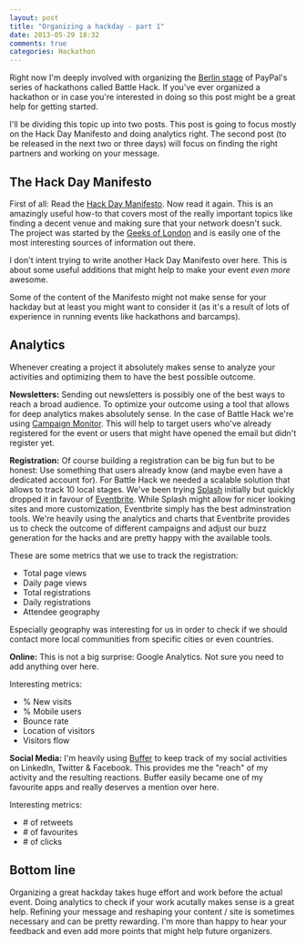 ```yaml
---
layout: post
title: "Organizing a hackday - part 1"
date: 2013-05-29 18:32
comments: true
categories: Hackathon
---
```

Right now I'm deeply involved with organizing the [Berlin stage](http://battlehack.org/berlin/) of PayPal's series of hackathons called Battle Hack. If you've ever organized a hackathon or in case you're interested in doing so this post might be a great help for getting started.
<!-- more -->

I'll be dividing this topic up into two posts. This post is going to focus mostly on the Hack Day Manifesto and doing analytics right. The second post (to be released in the next two or three days) will focus on finding the right partners and working on your message.

The Hack Day Manifesto
---
First of all: Read the [Hack Day Manifesto](http://hackdaymanifesto.com/). Now read it again. This is an amazingly useful how-to that covers most of the really important topics like finding a decent venue and making sure that your network doesn't suck. The project was started by the [Geeks of London](http://geeksoflondon.com/) and is easily one of the most interesting sources of information out there.

I don't intent trying to write another Hack Day Manifesto over here. This is about some useful additions that might help to make your event *even more* awesome.

Some of the content of the Manifesto might not make sense for your hackday but at least you might want to consider it (as it's a result of lots of experience in running events like hackathons and barcamps).

Analytics
---
Whenever creating a project it absolutely makes sense to analyze your activities and optimizing them to have the best possible outcome.

**Newsletters:**
Sending out newsletters is possibly one of the best ways to reach a broad audience. To optimize your outcome using a tool that allows for deep analytics makes absolutely sense. In the case of Battle Hack we're using [Campaign Monitor](http://www.campaignmonitor.com/). This will help to target users who've already registered for the event or users that might have opened the email but didn't register yet.

**Registration:**
Of course building a registration can be big fun but to be honest: Use something that users already know (and maybe even have a dedicated account for). For Battle Hack we needed a scalable solution that allows to track 10 local stages. We've been trying [Splash](http://splashthat.com/) initially but quickly dropped it in favour of [Eventbrite](http://www.eventbrite.com/). While Splash might allow for nicer looking sites and more customization, Eventbrite simply has the best adminstration tools. We're heavily using the analytics and charts that Eventbrite provides us to check the outcome of different campaigns and adjust our buzz generation for the hacks and are pretty happy with the available tools.

These are some metrics that we use to track the registration:

- Total page views
- Daily page views
- Total registrations
- Daily registrations
- Attendee geography

Especially geography was interesting for us in order to check if we should contact more local communities from specific cities or even countries. 

**Online:**
This is not a big surprise: Google Analytics. Not sure you need to add anything over here.

Interesting metrics:

- % New visits
- % Mobile users
- Bounce rate
- Location of visitors
- Visitors flow

**Social Media:**
I'm heavily using [Buffer](http://bufferapp.com) to keep track of my social activities on LinkedIn, Twitter & Facebook. This provides me the "reach" of my activity and the resulting reactions. Buffer easily became one of my favourite apps and really deserves a mention over here.

Interesting metrics:

- \# of retweets
- \# of favourites
- \# of clicks

Bottom line
---
Organizing a great hackday takes huge effort and work before the actual event. Doing analytics to check if your work acutally makes sense is a great help. Refining your message and reshaping your content / site is sometimes necessary and can be pretty rewarding. I'm more than happy to hear your feedback and even add more points that might help future organizers.
